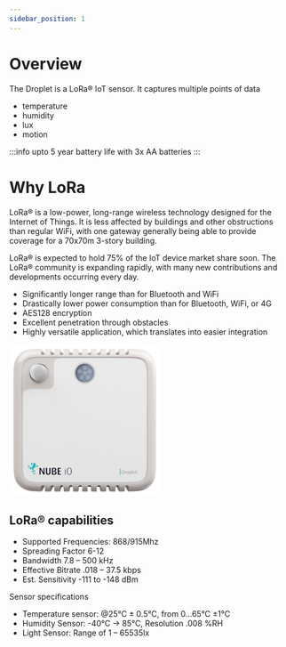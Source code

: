 ```yaml
---
sidebar_position: 1
---
```



# Overview

The Droplet is a LoRa® IoT sensor. It captures multiple points of data 

* temperature
* humidity
* lux
* motion

:::info
upto 5 year battery life with 3x AA batteries
:::


# Why LoRa

LoRa® is a low-power, long-range wireless technology designed for the Internet of Things. 
It is less affected by buildings and other obstructions than regular WiFi, with one gateway generally being able to provide coverage for a 70x70m 3-story building.

LoRa® is expected to hold 75% of the IoT device market share soon. 
The LoRa® community is expanding rapidly, with many new contributions and developments occurring every day.

* Significantly longer range than for Bluetooth and WiFi
* Drastically lower power consumption than for Bluetooth, WiFi, or 4G
* AES128 encryption
* Excellent penetration through obstacles
* Highly versatile application, which translates into easier integration

![droplet.png](../../../img/droplet.png)


## LoRa® capabilities

* Supported Frequencies: 868/915Mhz 
* Spreading Factor 6-12
* Bandwidth 7.8 – 500 kHz
* Effective Bitrate .018 – 37.5 kbps
* Est. Sensitivity -111 to -148 dBm

Sensor specifications
* Temperature sensor: @25°C ± 0.5°C, from 0…65°C ±1°C
* Humidity Sensor: -40°C -> 85°C, Resolution .008 %RH
* Light Sensor: Range of 1 – 65535lx
